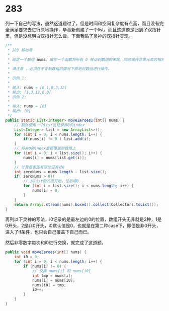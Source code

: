 # 283

列一下自己的写法，虽然这道题过了，但是时间和空间复杂度有点高，而且没有完全满足要求去进行原地操作，毕竟新创建了一个list。而且这道题是归到了双指针里，但是没想明白双指针怎么做。下面我贴了灵神的双指针实现。

```java
/**
 * 283 移动零
 *
 * 给定一个数组 nums，编写一个函数将所有 0 移动到数组的末尾，同时保持非零元素的相对顺序。
 *
 * 请注意 ，必须在不复制数组的情况下原地对数组进行操作。
 *
 * 示例 1:
 *
 * 输入: nums = [0,1,0,3,12]
 * 输出: [1,3,12,0,0]
 * 示例 2:
 *
 * 输入: nums = [0]
 * 输出: [0]
 */
public static List<Integer> moveZeroes1(int[] nums) {
    // 额外使用一个list去记录非0的index
    List<Integer> list = new ArrayList<>();
    for (int i = 0; i < nums.length; i++) {
        if(nums[i] != 0 ) list.add(i);
    }
    // 将非0的index重新覆盖到数组上 
    for (int i = 0; i < list.size(); i++) {
        nums[i] = nums[list.get(i)];
    }
    // 计算是否还有空位没有补0
    int zeroNums = nums.length - list.size();
    if( zeroNums > 0){
        // 从list的长度开始，往后填0
        for (int i = list.size(); i < nums.length; i++) {
            nums[i] = 0;
        }
    }
    return Arrays.stream(nums).boxed().collect(Collectors.toList());
}
```

再列以下灵神的写法，i0记录的是最左边的0的位置，数组开头无非就是2种，1是0开头，2是非0开头，i0默认值是0，也就是在第二种case下，即便是非0开头，进入了if条件，也只会自己覆盖下自己而已。

然后非零数字每次和i0进行交换，就完成了这道题。

```java
public void moveZeroes(int[] nums) {
    int i0 = 0;
    for (int i = 0; i < nums.length; i++) {
        if (nums[i] != 0) {
            // 交换 nums[i] 和 nums[i0]
            int tmp = nums[i];
            nums[i] = nums[i0];
            nums[i0] = tmp;
            i0++;
        }
    }
}
```